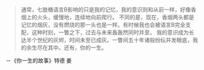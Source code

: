 > 通常，七肢桶语言B影响的只是我的记忆，我的意识则和从前一样，好像香烟上的火头，缓慢地，连续地向前爬行。
不同的是，现在，香烟两头都是记忆的烟灰，没有燃烧的那一头也是一样。有时候我也会被语言B完全支配，这种时刻，一瞥之下，过去与未来轰轰然同时并至，
我的意识成为长达半个世纪的灰烬，时间未至已成灰。一瞥间五十年诸般纷纭并发眼底，我的余生尽在其中。还有，你的一生。

 －《你一生的故事》特德 姜
